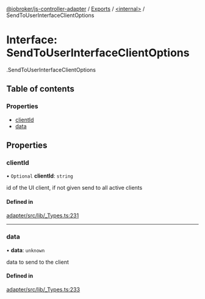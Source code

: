 [@iobroker/js-controller-adapter](../README.md) / [Exports](../modules.md) / [<internal\>](../modules/internal_.md) / SendToUserInterfaceClientOptions

# Interface: SendToUserInterfaceClientOptions

[<internal>](../modules/internal_.md).SendToUserInterfaceClientOptions

## Table of contents

### Properties

- [clientId](internal_.SendToUserInterfaceClientOptions.md#clientid)
- [data](internal_.SendToUserInterfaceClientOptions.md#data)

## Properties

### clientId

• `Optional` **clientId**: `string`

id of the UI client, if not given send to all active clients

#### Defined in

[adapter/src/lib/_Types.ts:231](https://github.com/ioBroker/ioBroker.js-controller/blob/25f18577/packages/adapter/src/lib/_Types.ts#L231)

___

### data

• **data**: `unknown`

data to send to the client

#### Defined in

[adapter/src/lib/_Types.ts:233](https://github.com/ioBroker/ioBroker.js-controller/blob/25f18577/packages/adapter/src/lib/_Types.ts#L233)
